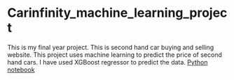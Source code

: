 # Carinfinity_machine_learning_project
This is my final year project. This is second hand car buying and selling website. This project uses machine learning to predict the price of second hand cars. I have used XGBoost regressor to predict the data.
[Python notebook](https://github.com/hrishikeshkini/Carinfinity_ml_documentation)
